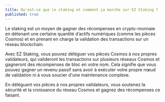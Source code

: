 ```yaml
---
title: Qu'est-ce que le staking et comment ça marche sur EZ Staking ?
published: true
---
```


Le staking est un moyen de gagner des récompenses en crypto-monnaie en détenant une certaine quantité d’actifs numériques (comme les pièces Cosmos) et en prenant en charge la validation des transactions sur un réseau blockchain.

Avec EZ Staking, vous pouvez déléguer vos pièces Cosmos à nos propres validateurs, qui valideront les transactions sur plusieurs réseaux Cosmos et gagneront des récompenses de bloc en votre nom. Cela signifie que vous pouvez gagner un revenu passif sans avoir à exécuter votre propre nœud de validation ni à vous soucier d'une maintenance complexe.

En déléguant vos pièces à nos propres validateurs, vous soutenez la sécurité et la croissance du réseau Cosmos et gagnez des récompenses ce faisant.

